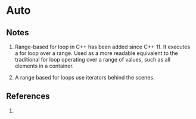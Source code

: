 # Auto

## Notes
1. Range-based for loop in C++ has been added since C++ 11. It executes a for loop over a range. Used as a more readable equivalent to the traditional for loop operating over a range of values, such as all elements in a container.

2. A range based for loops use iterators behind the scenes.

## References

1. 

